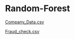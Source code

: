 # Random-Forest

[Company_Data.csv](https://github.com/dipak3031/Random-Forest/files/10435704/Company_Data.csv)

[Fraud_check.csv](https://github.com/dipak3031/Random-Forest/files/10435893/Fraud_check.csv)
